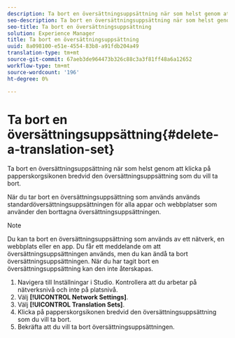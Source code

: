 ```yaml
---
description: Ta bort en översättningsuppsättning när som helst genom att klicka på papperskorgsikonen bredvid den översättningsuppsättning som du vill ta bort.
seo-description: Ta bort en översättningsuppsättning när som helst genom att klicka på papperskorgsikonen bredvid den översättningsuppsättning som du vill ta bort.
seo-title: Ta bort en översättningsuppsättning
solution: Experience Manager
title: Ta bort en översättningsuppsättning
uuid: 8a098100-e51e-4554-83b8-a91fdb204a49
translation-type: tm+mt
source-git-commit: 67aeb3de964473b326c88c3a3f81ff48a6a12652
workflow-type: tm+mt
source-wordcount: '196'
ht-degree: 0%

---
```



# Ta bort en översättningsuppsättning{#delete-a-translation-set}

Ta bort en översättningsuppsättning när som helst genom att klicka på papperskorgsikonen bredvid den översättningsuppsättning som du vill ta bort.

När du tar bort en översättningsuppsättning som används används standardöversättningsuppsättningen för alla appar och webbplatser som använder den borttagna översättningsuppsättningen.

>[!NOTE]
>
>Du kan ta bort en översättningsuppsättning som används av ett nätverk, en webbplats eller en app. Du får ett meddelande om att översättningsuppsättningen används, men du kan ändå ta bort översättningsuppsättningen. När du har tagit bort en översättningsuppsättning kan den inte återskapas.

1. Navigera till Inställningar i Studio. Kontrollera att du arbetar på nätverksnivå och inte på platsnivå.
1. Välj **[!UICONTROL Network Settings]**.
1. Välj **[!UICONTROL Translation Sets]**.
1. Klicka på papperskorgsikonen bredvid den översättningsuppsättning som du vill ta bort.
1. Bekräfta att du vill ta bort översättningsuppsättningen.
